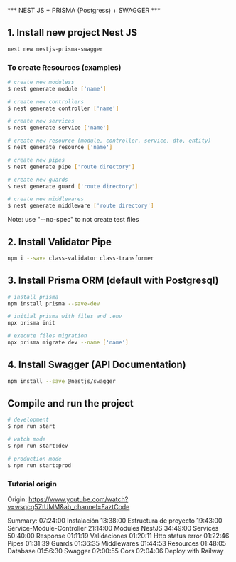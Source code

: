 *** NEST JS + PRISMA (Postgress) + SWAGGER ***

## 1. Install new project Nest JS

```bash
nest new nestjs-prisma-swagger
```

### To create Resources (examples)

```bash
# create new moduless
$ nest generate module ['name']

# create new controllers
$ nest generate controller ['name']

# create new services
$ nest generate service ['name']

# create new resource (module, controller, service, dto, entity)
$ nest generate resource ['name']

# create new pipes
$ nest generate pipe ['route directory']

# create new guards
$ nest generate guard ['route directory']

# create new middlewares
$ nest generate middleware ['route directory']
```
Note: use "--no-spec" to not create test files

## 2. Install Validator Pipe

```bash
npm i --save class-validator class-transformer
```

## 3. Install Prisma ORM (default with Postgresql)

```bash
# install prisma
npm install prisma --save-dev

# initial prisma with files and .env
npx prisma init

# execute files migration
npx prisma migrate dev --name ['name']
```

## 4. Install Swagger (API Documentation)

```bash
npm install --save @nestjs/swagger
```

## Compile and run the project

```bash
# development
$ npm run start

# watch mode
$ npm run start:dev

# production mode
$ npm run start:prod
```

### Tutorial origin

Origin: 
https://www.youtube.com/watch?v=wsqcg5ZtUMM&ab_channel=FaztCode

Summary:
07:24:00    Instalación
13:38:00    Estructura de proyecto
19:43:00    Service-Module-Controller
21:14:00    Modules NestJS
34:49:00    Services
50:40:00    Response
01:11:19    Validaciones
01:20:11    Http status error
01:22:46    Pipes
01:31:39    Guards
01:36:35    Middlewares
01:44:53    Resources
01:48:05    Database
01:56:30    Swagger
02:00:55    Cors
02:04:06    Deploy with Railway